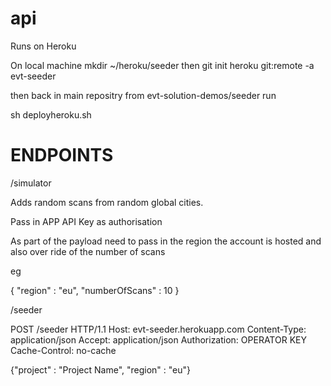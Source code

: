 # api

Runs on Heroku

On local machine mkdir ~/heroku/seeder
then git init
heroku git:remote -a evt-seeder

then back in main repositry from evt-solution-demos/seeder run

sh deployheroku.sh


# ENDPOINTS

/simulator


Adds random scans from random global cities.

Pass in APP API Key as authorisation

As part of the payload need to pass in the region the account is hosted and also over ride of the number of scans

eg

{ "region" : "eu", "numberOfScans" : 10 }

/seeder

POST /seeder HTTP/1.1
Host: evt-seeder.herokuapp.com
Content-Type: application/json
Accept: application/json
Authorization: OPERATOR KEY
Cache-Control: no-cache

{"project" : "Project Name", "region" : "eu"}
